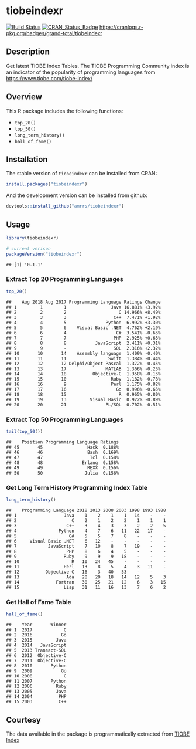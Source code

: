 
# tiobeindexr

[![Build
Status](https://travis-ci.org/amrrs/tiobeindexr.svg?branch=master)](https://travis-ci.org/amrrs/tiobeindexr)
[![CRAN\_Status\_Badge](http://www.r-pkg.org/badges/version/tiobeindexr)](https://cran.r-project.org/package=tiobeindexr)
<https://cranlogs.r-pkg.org/badges/grand-total/tiobeindexr>

## Description

Get latest TIOBE Index Tables. The TIOBE Programming Community index is
an indicator of the popularity of programming languages from
<https://www.tiobe.com/tiobe-index/>

## Overview

This R package includes the following functions:

  - `top_20()`
  - `top_50()`
  - `long_term_history()`
  - `hall_of_fame()`

## Installation

The stable version of `tiobeindexr` can be installed from CRAN:

``` r
install.packages("tiobeindexr")
```

And the development version can be installed from github:

``` r
devtools::install_github("amrrs/tiobeindexr")
```

## Usage

``` r
library(tiobeindexr)

# current verison
packageVersion("tiobeindexr")
```

    ## [1] '0.1.1'

### Extract Top 20 Programming Languages

``` r
top_20()
```

    ##    Aug 2018 Aug 2017 Programming Language Ratings Change
    ## 1         1        1                 Java 16.881% +3.92%
    ## 2         2        2                    C 14.966% +8.49%
    ## 3         3        3                  C++  7.471% +1.92%
    ## 4         4        5               Python  6.992% +3.30%
    ## 5         5        6    Visual Basic .NET  4.762% +2.19%
    ## 6         6        4                   C#  3.541% -0.65%
    ## 7         7        7                  PHP  2.925% +0.63%
    ## 8         8        8           JavaScript  2.411% +0.31%
    ## 9         9        -                  SQL  2.316% +2.32%
    ## 10       10       14    Assembly language  1.409% -0.40%
    ## 11       11       11                Swift  1.384% -0.44%
    ## 12       12       12 Delphi/Object Pascal  1.372% -0.45%
    ## 13       13       17               MATLAB  1.366% -0.25%
    ## 14       14       18          Objective-C  1.358% -0.15%
    ## 15       15       10                 Ruby  1.182% -0.78%
    ## 16       16        9                 Perl  1.175% -0.82%
    ## 17       17       16                   Go  0.996% -0.65%
    ## 18       18       15                    R  0.965% -0.80%
    ## 19       19       13         Visual Basic  0.922% -0.89%
    ## 20       20       21               PL/SQL  0.702% -0.51%

### Extract Top 50 Programming Languages

``` r
tail(top_50())
```

    ##    Position Programming Language Ratings
    ## 45       45                 Hack  0.188%
    ## 46       46                 Bash  0.169%
    ## 47       47                  Tcl  0.158%
    ## 48       48               Erlang  0.158%
    ## 49       49                 REXX  0.156%
    ## 50       50                Julia  0.156%

### Get Long Term History Programming Index Table

``` r
long_term_history()
```

    ##    Programming Language 2018 2013 2008 2003 1998 1993 1988
    ## 1                  Java    1    2    1    1   14    -    -
    ## 2                     C    2    1    2    2    1    1    1
    ## 3                   C++    3    4    3    3    2    2    5
    ## 4                Python    4    7    6   11   22   17    -
    ## 5                    C#    5    5    7    8    -    -    -
    ## 6     Visual Basic .NET    6   12    -    -    -    -    -
    ## 7            JavaScript    7   10    8    7   19    -    -
    ## 8                   PHP    8    6    4    5    -    -    -
    ## 9                  Ruby    9    9    9   18    -    -    -
    ## 10                    R   10   24   45    -    -    -    -
    ## 11                 Perl   13    8    5    4    3   11    -
    ## 12          Objective-C   16    3   40   53    -    -    -
    ## 13                  Ada   28   20   18   14   12    5    3
    ## 14              Fortran   30   25   21   12    6    3   15
    ## 15                 Lisp   31   11   16   13    7    6    2

### Get Hall of Fame Table

``` r
hall_of_fame()
```

    ##    Year       Winner
    ## 1  2017            C
    ## 2  2016           Go
    ## 3  2015         Java
    ## 4  2014   JavaScript
    ## 5  2013 Transact-SQL
    ## 6  2012  Objective-C
    ## 7  2011  Objective-C
    ## 8  2010       Python
    ## 9  2009           Go
    ## 10 2008            C
    ## 11 2007       Python
    ## 12 2006         Ruby
    ## 13 2005         Java
    ## 14 2004          PHP
    ## 15 2003          C++

## Courtesy

The data available in the package is programmatically extracted from
[TIOBE Index](https://www.tiobe.com/tiobe-index/)
